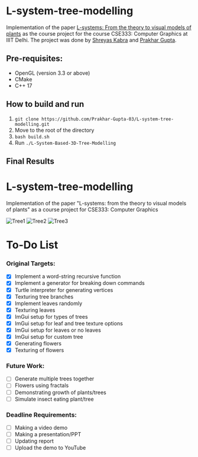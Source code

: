 # L-system-tree-modelling
Implementation of the paper [L-systems: From the theory to visual models of plants](http://algorithmicbotany.org/papers/l-sys.csiro96.pdf) as the course project for the course CSE333: Computer Graphics at IIIT Delhi. The project was done by [Shreyas Kabra](https://github.com/shreyas21563/) and [Prakhar Gupta](https://github.com/Prakhar-Gupta-03/).

## Pre-requisites: 
* OpenGL (version 3.3 or above)
* CMake
* C++ 17

## How to build and run 
1. `git clone https://github.com/Prakhar-Gupta-03/L-system-tree-modelling.git`
2. Move to the root of the directory 
3. `bash build.sh`
4. Run `./L-System-Based-3D-Tree-Modelling`

## Final Results

# L-system-tree-modelling
Implementation of the paper "L-systems: from the theory to visual models of plants" as a course project for CSE333: Computer Graphics

![Tree1](https://github.com/Prakhar-Gupta-03/L-system-tree-modelling/assets/108022785/4182f498-f4be-4f5d-8800-049da91319f5)
![Tree2](https://github.com/Prakhar-Gupta-03/L-system-tree-modelling/assets/108022785/31905340-b6f3-45a1-9433-5110d8e4d480)
![Tree3](https://github.com/Prakhar-Gupta-03/L-system-tree-modelling/assets/108022785/26bd5d9e-01b3-443f-9053-da7cf01db892)





<!-- ![image](https://github.com/Prakhar-Gupta-03/L-system-tree-modelling/assets/108022785/96a1b434-2a41-445d-a04e-070a7de3210a)
![image](https://github.com/Prakhar-Gupta-03/L-system-tree-modelling/assets/108022785/ee5444d5-4106-4e36-8e00-9554cafe063f)
![image](https://github.com/Prakhar-Gupta-03/L-system-tree-modelling/assets/108022785/02e2dfc1-a1c9-4aa4-a7c3-560aa353f4c7) -->

# To-Do List

### Original Targets: 

- [x] Implement a word-string recursive function
- [x] Implement a generator for breaking down commands
- [x] Turtle interpreter for generating vertices
- [x] Texturing tree branches
- [x] Implement leaves randomly 
- [x] Texturing leaves
- [x] ImGui setup for types of trees
- [x] ImGui setup for leaf and tree texture options
- [x] ImGui setup for leaves or no leaves
- [x] ImGui setup for custom tree
- [x] Generating flowers
- [x] Texturing of flowers

### Future Work: 
- [ ] Generate multiple trees together
- [ ] Flowers using fractals
- [ ] Demonstrating growth of plants/trees
- [ ] Simulate insect eating plant/tree

### Deadline Requirements: 
- [ ] Making a video demo 
- [ ] Making a presentation/PPT
- [ ] Updating report
- [ ] Upload the demo to YouTube
